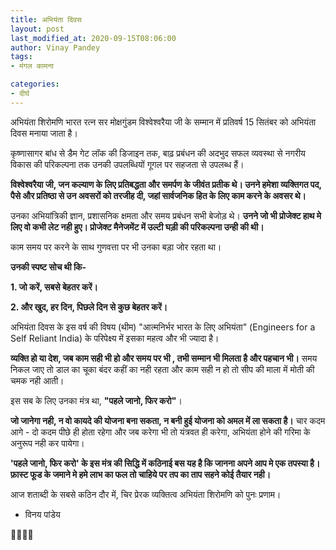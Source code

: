 ```yaml
---
title: अभियंता दिवस
layout: post
last_modified_at: 2020-09-15T08:06:00
author: Vinay Pandey
tags:
- मंगल कामना

categories:
- दीर्घ
---
```

अभियंता शिरोमणि भारत रत्न सर मोक्षगुंडम विश्वेश्वरैया जी के सम्मान में प्रतिवर्ष 15 सितंबर को अभियंता दिवस मनाया जाता है।

कृष्णासागर बांध से डैम गेट लॉक की डिजाइन तक, बाढ़ प्रबंधन की अदभुद सफल व्यवस्था से नगरीय विकास की परिकल्पना तक उनकी उपलब्धियों गूगल पर सहजता से उपलब्ध हैं। 

**विश्वेश्वरैया जी, जन कल्याण के लिए प्रतिबद्धता और समर्पण के जीवंत प्रतीक थे। उनने हमेशा व्यक्तिगत पद, पैसे और प्रतिष्ठा से उन अवसरों को तरजीह दी, जहां सार्वजनिक हित के लिए काम करने के अवसर थे।**

उनका अभियांत्रिकी ज्ञान, प्रशासनिक क्षमता और समय प्रबंधन सभी बेजोड़ थे। **उनने जो भी प्रोजेक्ट हाथ मे लिए वो कभी लेट नही हुए। प्रोजेक्ट मैनेजमेंट में उल्टी घड़ी की परिकल्पना उन्ही की थी।**

काम समय पर करने के साथ गुणवत्ता पर भी उनका बड़ा जोर रहता था। 

**उनकी स्पष्ट सोच थी कि-**

**1. जो करें, सबसे बेहतर करें।**

**2. और खुद, हर दिन, पिछले दिन से कुछ बेहतर करें।**

 अभियंता दिवस के इस वर्ष की   विषय (थीम) "आत्मनिर्भर भारत के लिए अभियंता" (Engineers for a Self Reliant India) के परिपेक्ष्य में इसका महत्व और भी ज्यादा है। 

**व्यक्ति हो या देश, जब काम सही भी हो और समय पर भी , तभी सम्मान भी मिलता है और पहचान भी।** समय निकल जाए तो डाल का चूका बंदर कहीं का नही रहता और काम सही न हो तो सीप की माला में मोती की चमक नही आती। 

इस सब के लिए उनका मंत्र था, **"पहले जानो, फिर करो"**। 

**जो जानेगा नही, न वो कायदे की योजना बना सकता, न बनी हुई योजना को अमल में ला सकता है।** चार कदम आगे - दो कदम पीछे ही होता रहेगा और जब करेगा भी तो यंत्रवत ही करेगा, अभियंता होने की गरिमा के अनुरूप नही कर पायेगा। 

**'पहले जानो, फिर करो' के इस मंत्र की सिद्धि में कठिनाई बस यह है कि जानना अपने आप मे एक तपस्या है। फ़ास्ट फूड के जमाने मे हमे लाभ का फल तो चाहिये पर तप का ताप सहने कोई तैयार नही।**

आज शताब्दी के सबसे कठिन दौर में, चिर प्रेरक व्यक्तित्व अभियंता शिरोमणि को पुनः प्रणाम।

- विनय पांडेय

🙏🌷🌷🙏



